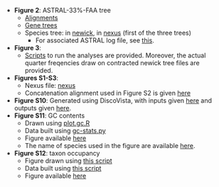 * **Figure 2**: ASTRAL-33%-FAA tree
  * [Alignments](alignments/alignments-FAA-masked.tar.bz)
  * [Gene trees](genetrees/Best.33.FAA.tre)
  * Species tree: in [newick](speciestrees/trees/astral_trees_33_percent-FAA/estimated_species_tree.tree), in [nexus](speciestrees/SupFigs1-3-FigTree.tre) (first of the three trees)
      * For associated ASTRAL log file, see [this](speciestrees/trees/astral_trees_33_percent-FAA/astral.33.503.log).
* **Figure 3**:
  * [Scripts](https://github.com/smirarab/1kp/tree/master/scripts/hypo-test) to run the analyses are provided. 
    Moreover, the actual quarter freqencies draw on contracted newick tree files are provided. 
* **Figures S1-S3**: 
  * Nexus file: [nexus](speciestrees/SupFigs1-3-FigTree.tre)
  * Concatenation alignment used in Figure S2 is given [here](FAA-upp-masked.fasta.mask10sites.mask33taxa.tar.bz)
* **Figure S10**: Generated using DiscoVista, with inputs given [here](speciestrees/parameters/) and outputs given [here](speciestrees/output/).  
* **Figure S11**: GC contents
   - Drawn using [plot.gc.R](scripts/stats/plot.gc.R)
   - Data built using [gc-stats.py](scripts/stats/gc-stats.py)
   - Figure available [here](misc/pTpP_GC_box.pdf)
   - The name of species used in the figure are available [here](misc/names.csv).
* **Figure S12**: taxon occupancy
   - Figure drawn using [this script](scripts/stats/taxonOccupancyMap.R)
   - Data built using [this script](scripts/stats/occupancy.sh)
   - Figure available [here](misc/taxon-occupancy.png)


